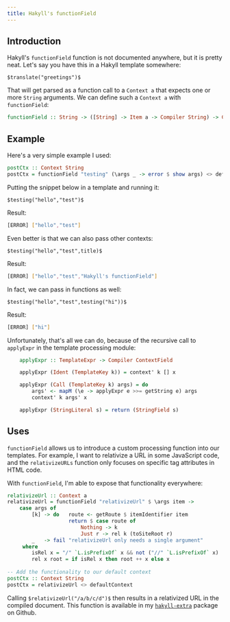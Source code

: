 ```yaml
---
title: Hakyll's functionField
---
```


## Introduction

Hakyll's `functionField` function is not documented anywhere, but it is pretty neat.
Let's say you have this in a Hakyll template somewhere:

```
$translate("greetings")$
```

That will get parsed as a function call to a `Context a` that expects one or more `String` arguments.
We can define such a `Context a` with `functionField`:

```Haskell
functionField :: String -> ([String] -> Item a -> Compiler String) -> Context a
```

## Example

Here's a very simple example I used:

```Haskell
postCtx :: Context String
postCtx = functionField "testing" (\args _ -> error $ show args) <> defaultContext
```

Putting the snippet below in a template and running it:

```
$testing("hello","test")$
```

Result:
```bash
[ERROR] ["hello","test"]
```

Even better is that we can also pass other contexts:

```
$testing("hello","test",title)$
```

Result:
```bash
[ERROR] ["hello","test","Hakyll's functionField"]
```

In fact, we can pass in functions as well:

```
$testing("hello","test",testing("hi"))$
```

Result:
```bash
[ERROR] ["hi"]
```

Unfortunately, that's all we can do, because of the recursive call to `applyExpr` in the template processing module:

```Haskell
    applyExpr :: TemplateExpr -> Compiler ContextField

    applyExpr (Ident (TemplateKey k)) = context' k [] x

    applyExpr (Call (TemplateKey k) args) = do
        args' <- mapM (\e -> applyExpr e >>= getString e) args
        context' k args' x

    applyExpr (StringLiteral s) = return (StringField s)
```

## Uses

`functionField` allows us to introduce a custom processing function into our templates.
For example, I want to relativize a URL in some JavaScript code, and the `relativizeURLs` function only focuses on specific tag attributes in HTML code.

With `functionField`, I'm able to expose that functionality everywhere:

```Haskell
relativizeUrl :: Context a
relativizeUrl = functionField "relativizeUrl" $ \args item ->
    case args of
        [k] -> do   route <- getRoute $ itemIdentifier item
                    return $ case route of
                        Nothing -> k
                        Just r -> rel k (toSiteRoot r)
        _   -> fail "relativizeUrl only needs a single argument"
     where
        isRel x = "/" `L.isPrefixOf` x && not ("//" `L.isPrefixOf` x)
        rel x root = if isRel x then root ++ x else x
        
-- Add the functionality to our default context
postCtx :: Context String
postCtx = relativizeUrl <> defaultContext
```

Calling `$relativizeUrl("/a/b/c/d")$` then results in a relativized URL in the compiled document.
This function is available in my [`hakyll-extra`](https://github.com/beerendlauwers/hakyll-extra) package on Github.